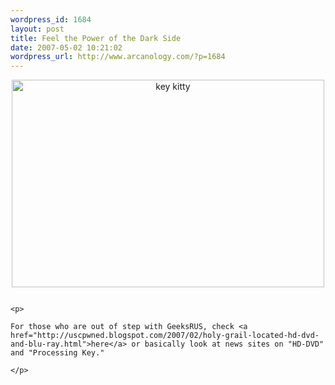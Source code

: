 ```yaml
--- 
wordpress_id: 1684
layout: post
title: Feel the Power of the Dark Side
date: 2007-05-02 10:21:02
wordpress_url: http://www.arcanology.com/?p=1684
---
```

 <p align="center">
                                                                                                                                                                                                                                                                                                                                                                                                                                                                                                                                                                                                                                                                                                                                                                                                                                                          <a href="http://www.flickr.com/photos/albill/481568034/" title="Photo Sharing"><img src="http://farm1.static.flickr.com/198/481568034_e729958a6b_o.jpg" alt="key kitty" height="332" width="500" /></a>
                                                                                                                                                                                                                                                                                                                                                                                                                                                                                                                                                                                                                                                                                                                                                                                                                                                        </p>
                                                                                                                                                                                                                                                                                                                                                                                                                                                                                                                                                                                                                                                                                                                                                                                                                                                        
                                                                                                                                                                                                                                                                                                                                                                                                                                                                                                                                                                                                                                                                                                                                                                                                                                                        <p>
                                                                                                                                                                                                                                                                                                                                                                                                                                                                                                                                                                                                                                                                                                                                                                                                                                                          For those who are out of step with GeeksRUS, check <a href="http://uscpwned.blogspot.com/2007/02/holy-grail-located-hd-dvd-and-blu-ray.html">here</a> or basically look at news sites on "HD-DVD" and "Processing Key."
                                                                                                                                                                                                                                                                                                                                                                                                                                                                                                                                                                                                                                                                                                                                                                                                                                                        </p>